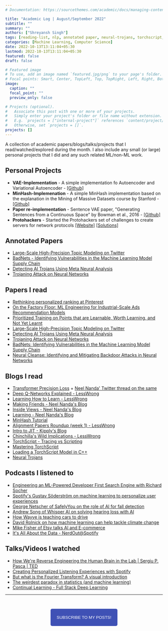 ```yaml
---
# Documentation: https://sourcethemes.com/academic/docs/managing-content/

title: "Academic Log | August/September 2022"
subtitle: ""
summary: ""
authors: ["Shreyansh Singh"]
tags: [reading-list, nlp, annotated paper, neural-trojans, torchscript, deep learning]
categories: [Machine Learning, Computer Science]
date: 2022-10-13T13:11:04+05:30
lastmod: 2022-10-13T13:11:04+05:30
featured: false
draft: false

# Featured image
# To use, add an image named `featured.jpg/png` to your page's folder.
# Focal points: Smart, Center, TopLeft, Top, TopRight, Left, Right, BottomLeft, Bottom, BottomRight.
image:
  caption: ""
  focal_point: ""
  preview_only: false

# Projects (optional).
#   Associate this post with one or more of your projects.
#   Simply enter your project's folder or file name without extension.
#   E.g. `projects = ["internal-project"]` references `content/project/deep-learning/index.md`.
#   Otherwise, set `projects = []`.
projects: []
---
```


A collection of academic papers/blogs/talks/projects that I read/watched/explored during the month. I also include any small (or large) personal projects that I did and any such related ML/non-ML work.

## Personal Projects
- **VAE-Implementation** - A simple implementation fo Autoencoder and Variational Autoencoder - [[Github]](https://github.com/shreyansh26/VAE-Implementation)
- **MinHash-Implemenation** - A simple MinHash implementation based on the explanation in the Mining of Massive Datasets course by Stanford - [[Github]](https://github.com/shreyansh26/MinHash-Implemenation)
- **Paper re-implementation** - Sentence VAE paper, "Generating Sentences from a Continuous Space" by Bowman et al., 2016 - [[Github]](https://github.com/shreyansh26/Sentence-VAE)
- **Protohackers** - Started the Protohackers set of challenges to create servers for network protocols [[Website]](https://protohackers.com) [[Solutions]](https://github.com/shreyansh26/Protohackers-Solutions)

## Annotated Papers
- [Large-Scale High-Precision Topic Modeling on Twitter](https://github.com/shreyansh26/Annotated-ML-Papers/blob/main/General-DL/Large-Scale%20High-Precision%20Topic%20Modeling%20on%20Twitter.pdf)
- [BadNets - Identifying Vulnerabilities in the Machine Learning Model Supply Chain](https://github.com/shreyansh26/Annotated-ML-Papers/blob/main/Trustworthy%20ML/Neural%20Trojans/BadNets%20-%20Identifying%20Vulnerabilities%20in%20the%20Machine%20Learning%20Model%20Supply%20Chain.pdf)
- [Detecting AI Trojans Using Meta Neural Analysis](https://github.com/shreyansh26/Annotated-ML-Papers/blob/main/Trustworthy%20ML/Neural%20Trojans/Detecting%20AI%20Trojans%20Using%20Meta%20Neural%20Analysis.pdf)
- [Trojaning Attack on Neural Networks](https://github.com/shreyansh26/Annotated-ML-Papers/blob/main/Trustworthy%20ML/Neural%20Trojans/Trojaning%20Attack%20on%20Neural%20Networks.pdf)

## Papers I read

- [Rethinking personalized ranking at Pinterest](https://dl.acm.org/doi/pdf/10.1145/3523227.3547394)
- [On the Factory Floor: ML Engineering for Industrial-Scale Ads Recommendation Models](https://arxiv.org/abs/2209.05310)
- [Prioritized Training on Points that are Learnable, Worth Learning, and Not Yet Learnt](https://arxiv.org/abs/2206.07137)
- [Large-Scale High-Precision Topic Modeling on Twitter](http://cobweb.cs.uga.edu/~squinn/mmd_s15/papers/p1907-yang.pdf)
- [Detecting AI Trojans Using Meta Neural Analysis](https://arxiv.org/abs/1910.03137)
- [Trojaning Attack on Neural Networks](https://docs.lib.purdue.edu/cgi/viewcontent.cgi?article=2782&context=cstech)
- [BadNets: Identifying Vulnerabilities in the Machine Learning Model Supply Chain](https://arxiv.org/abs/1708.06733)
- [Neural Cleanse: Identifying and Mitigating Backdoor Attacks in Neural Networks](https://people.cs.uchicago.edu/~ravenben/publications/pdf/backdoor-sp19.pdf)

## Blogs I read

- [Transformer Precision Loss](https://aslvrstn.com/posts/transformer_precision_loss/) + [Neel Nanda' Twitter thread on the same](https://twitter.com/NeelNanda5/status/1570217238799720454)
- [Deep Q-Networks Explained - LessWrong](https://www.lesswrong.com/posts/kyvCNgx9oAwJCuevo/deep-q-networks-explained)
- [Learning How to Learn - LessWrong](https://www.lesswrong.com/posts/qLqyPMfc8epav72JF/learning-how-to-learn)
- [Making Friends - Neel Nanda's Blog](https://www.neelnanda.io/blog/43-making-friends)
- [Inside Views - Neel Nanda's Blog](https://www.neelnanda.io/blog/47-inside-views)
- [Learning - Neel Nanda's Blog](https://www.neelnanda.io/blog/34-learning)
- [MinHash Tutorial](https://mccormickml.com/2015/06/12/minhash-tutorial-with-python-code/)
- [Alignment Papers Roundup (week 1) - LessWrong](https://www.lesswrong.com/posts/7cHgjJR2H5e4w4rxT/alignment-papers-roundup-week-1)
- [Intro to JIT - Kipply's Blog](https://kipp.ly/blog/jits-intro/)
- [Chinchilla's Wild Implications - LessWrong](https://www.lesswrong.com/posts/6Fpvch8RR29qLEWNH/chinchilla-s-wild-implications)
- [TorchScript - Tracing vs Scripting](https://ppwwyyxx.com/blog/2022/TorchScript-Tracing-vs-Scripting/)
- [Mastering TorchScript](https://paulbridger.com/posts/mastering-torchscript/)
- [Loading a TorchScript Model in C++](https://pytorch.org/tutorials/advanced/cpp_export.html)
- [Neural Trojans](https://shough.me/neural-trojans/)


## Podcasts I listened to
- [Engineering an ML-Powered Developer First Search Engine with Richard Socher](https://open.spotify.com/episode/3fpxxuxexS4redIfAbwHEE?si=548c6f88b1374f9a)
- [Spotify's Gustav Söderström on machine learning to personalize user experiences](https://open.spotify.com/episode/7C4Zoy90rGq8VvRVglk9Dj?si=57c21856617544cb)
- [George Netscher of SafelyYou on the role of AI for fall detection](https://open.spotify.com/episode/0pphUkLfK6A5ZynmsaznRm?si=78b7c40abdfb4b5e)
- [Andrew Song of Whisper AI on solving hearing loss with AI](https://open.spotify.com/episode/5X67hz2ssR2FcZ6jxh7jMP?si=af12a52c7c7d4e7a)
- [How Wayve is teaching cars to drive](https://open.spotify.com/episode/3gFoeQ7hXLQ3xOmFDLKsPo?si=e2a49a7956ec4d17)
- [David Rolnick on how machine learning can help tackle climate change](https://open.spotify.com/episode/1m7V84DdplFczUD7mLgRdW?si=c7e52c1d3dbf4266)
- [Mike Fisher of Etsy talks AI and E-commerce](https://open.spotify.com/episode/3sr5TEzdhXT0pq3uk84U4Y?si=1249169b3ddc4948)
- [It's All About the Data - NerdOut@Spotify](https://open.spotify.com/episode/4tj1krRWAiw7SSrB43PDcj?si=800b1dfa6ebf4589)

## Talks/Videos I watched
- [How We're Reverse Engineering the Human Brain in the Lab | Sergiu P. Pasca | TED](https://youtu.be/ABmRCdnVq3E)
- [Creating Personalized Listening Experiences with Spotify](https://www.youtube.com/watch?v=W7O1xLlsSVs&ab_channel=ScaleAI)
- [But what is the Fourier Transform? A visual introduction](https://www.youtube.com/watch?v=spUNpyF58BY&ab_channel=3Blue1Brown)
- [The weirdest paradox in statistics (and machine learning)](https://www.youtube.com/watch?v=cUqoHQDinCM&t=0s&ab_channel=Mathemaniac)
- [Continual Learning - Full Stack Deep Learning](https://www.youtube.com/watch?v=nra0Tt3a-Oc)
------

&nbsp;

<script type="text/javascript" src="//downloads.mailchimp.com/js/signup-forms/popup/unique-methods/embed.js" data-dojo-config="usePlainJson: true, isDebug: false"></script>

<!-- <button style="background-color: #70ab17; color: #1770AB" id="openpopup">Subscribe to my posts!</button> -->
<div class="button_cont" align="center"><button id="openpopup" class="example_a">Subscribe to my posts!</button></div>

<style>
    .example_a {
        color: #fff !important;
        text-transform: uppercase;
        text-decoration: none;
        background: #3f51b5;
        padding: 20px;
        border-radius: 5px;
        cursor: pointer;
        display: inline-block;
        border: none;
        transition: all 0.4s ease 0s;
    }

    .example_a:hover {
        background: #434343;
        letter-spacing: 1px;
        -webkit-box-shadow: 0px 5px 40px -10px rgba(0,0,0,0.57);
        -moz-box-shadow: 0px 5px 40px -10px rgba(0,0,0,0.57);
        box-shadow: 5px 40px -10px rgba(0,0,0,0.57);
        transition: all 0.4s ease 0s;
    }
</style>


<script type="text/javascript">

function showMailingPopUp() {
    window.dojoRequire(["mojo/signup-forms/Loader"], function(L) { L.start({"baseUrl":"mc.us4.list-manage.com","uuid":"0b10ac14f50d7f4e7d11cf26a","lid":"667a1bb3da","uniqueMethods":true}) })

    document.cookie = "MCPopupClosed=;path=/;expires=Thu, 01 Jan 1970 00:00:00 UTC";
}

document.getElementById("openpopup").onclick = function() {showMailingPopUp()};

</script>

&nbsp;  
